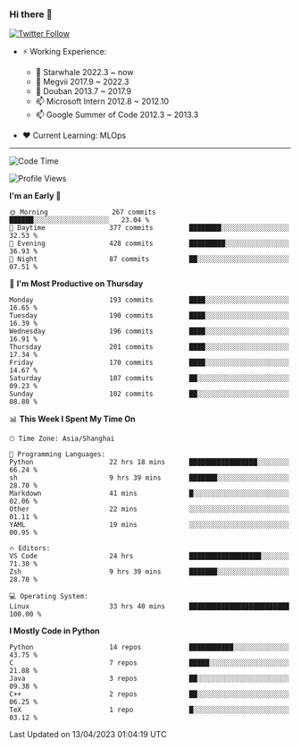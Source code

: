 ### Hi there 👋

[![Twitter Follow](https://img.shields.io/twitter/follow/tianweidut?style=social)](https://twitter.com/tianweidut)

- ⚡ Working Experience:
  - 🔭 Starwhale 2022.3 ~ now
  - 🌱 Megvii 2017.9 ~ 2022.3
  - 🌱 Douban 2013.7 ~ 2017.9
  - 📫 Microsoft Intern 2012.8 ~ 2012.10
  - 📫 Google Summer of Code 2012.3 ~ 2013.3

- ❤️ Current Learning: MLOps

---
<!--START_SECTION:waka-->
![Code Time](http://img.shields.io/badge/Code%20Time-3%2C897%20hrs%209%20mins-blue)

![Profile Views](http://img.shields.io/badge/Profile%20Views-0-blue)

**I'm an Early 🐤** 

```text
🌞 Morning                267 commits         ██████░░░░░░░░░░░░░░░░░░░   23.04 % 
🌆 Daytime                377 commits         ████████░░░░░░░░░░░░░░░░░   32.53 % 
🌃 Evening                428 commits         █████████░░░░░░░░░░░░░░░░   36.93 % 
🌙 Night                  87 commits          ██░░░░░░░░░░░░░░░░░░░░░░░   07.51 % 
```
📅 **I'm Most Productive on Thursday** 

```text
Monday                   193 commits         ████░░░░░░░░░░░░░░░░░░░░░   16.65 % 
Tuesday                  190 commits         ████░░░░░░░░░░░░░░░░░░░░░   16.39 % 
Wednesday                196 commits         ████░░░░░░░░░░░░░░░░░░░░░   16.91 % 
Thursday                 201 commits         ████░░░░░░░░░░░░░░░░░░░░░   17.34 % 
Friday                   170 commits         ████░░░░░░░░░░░░░░░░░░░░░   14.67 % 
Saturday                 107 commits         ██░░░░░░░░░░░░░░░░░░░░░░░   09.23 % 
Sunday                   102 commits         ██░░░░░░░░░░░░░░░░░░░░░░░   08.80 % 
```


📊 **This Week I Spent My Time On** 

```text
🕑︎ Time Zone: Asia/Shanghai

💬 Programming Languages: 
Python                   22 hrs 18 mins      █████████████████░░░░░░░░   66.24 % 
sh                       9 hrs 39 mins       ███████░░░░░░░░░░░░░░░░░░   28.70 % 
Markdown                 41 mins             █░░░░░░░░░░░░░░░░░░░░░░░░   02.06 % 
Other                    22 mins             ░░░░░░░░░░░░░░░░░░░░░░░░░   01.11 % 
YAML                     19 mins             ░░░░░░░░░░░░░░░░░░░░░░░░░   00.95 % 

🔥 Editors: 
VS Code                  24 hrs              ██████████████████░░░░░░░   71.30 % 
Zsh                      9 hrs 39 mins       ███████░░░░░░░░░░░░░░░░░░   28.70 % 

💻 Operating System: 
Linux                    33 hrs 40 mins      █████████████████████████   100.00 % 
```

**I Mostly Code in Python** 

```text
Python                   14 repos            ███████████░░░░░░░░░░░░░░   43.75 % 
C                        7 repos             █████░░░░░░░░░░░░░░░░░░░░   21.88 % 
Java                     3 repos             ██░░░░░░░░░░░░░░░░░░░░░░░   09.38 % 
C++                      2 repos             ██░░░░░░░░░░░░░░░░░░░░░░░   06.25 % 
TeX                      1 repo              █░░░░░░░░░░░░░░░░░░░░░░░░   03.12 % 
```




 Last Updated on 13/04/2023 01:04:19 UTC
<!--END_SECTION:waka-->
